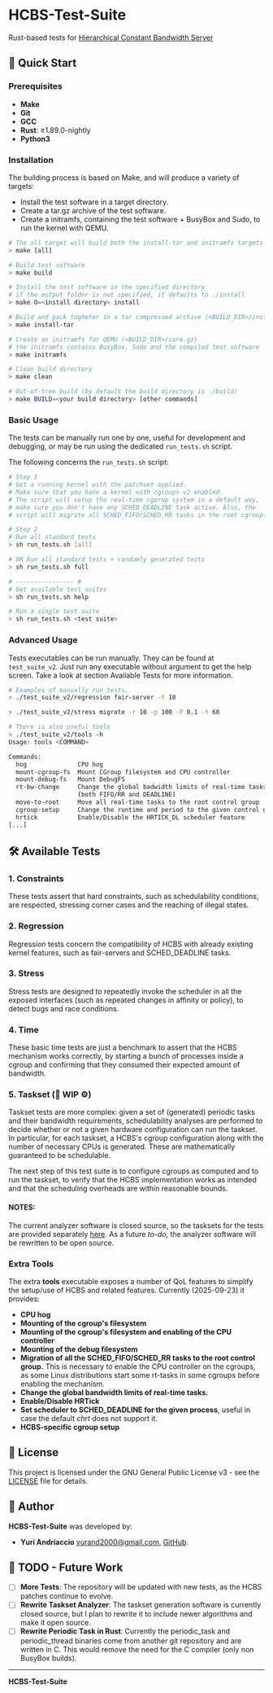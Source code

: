 # HCBS-Test-Suite

Rust-based tests for [Hierarchical Constant Bandwidth Server](https://github.com/Yurand2000/HCBS-patch)

## 🚀 Quick Start

### Prerequisites

- **Make**
- **Git**
- **GCC**
- **Rust**: ≥1.89.0-nightly
- **Python3**

### Installation

The building process is based on Make, and will produce a variety of targets:
- Install the test software in a target directory.
- Create a tar.gz archive of the test software.
- Create a initramfs, containing the test software + BusyBox and Sudo, to run the kernel with QEMU.

```bash
# The all target will build both the install-tar and initramfs targets.
> make [all]

# Build test software
> make build

# Install the test software in the specified directory
# if the output folder is not specified, it defaults to ./install
> make O=<install directory> install

# Build and pack togheter in a tar compressed archive (<BUILD_DIR>/install.tar.gz)
> make install-tar

# Create an initramfs for QEMU (<BUILD_DIR>/core.gz)
# the initramfs contains BusyBox, Sudo and the compiled test software
> make initramfs

# Clean build directory
> make clean

# Out-of-tree build (by default the build directory is ./build)
> make BUILD=<your build directory> [other commands]
```

### Basic Usage

The tests can be manually run one by one, useful for development and debugging, or may be run using the dedicated `run_tests.sh` script.

The following concerns the `run_tests.sh` script:

```sh
# Step 1
# Get a running kernel with the patchset applied.
# Make sure that you have a kernel with cgroups-v2 enabled.
# The script will setup the real-time cgorup system in a default way,
# make sure you don't have any SCHED_DEADLINE task active. Also, the
# script will migrate all SCHED_FIFO/SCHED_RR tasks in the root cgroup.

# Step 2
# Run all standard tests
> sh run_tests.sh [all]

# OR Run all standard tests + randomly generated tests
> sh run_tests.sh full

# ---------------- #
# Get available test suites
> sh run_tests.sh help

# Run a single test suite
> sh run_tests.sh <test suite>
```

### Advanced Usage

Tests executables can be run manually. They can be found at `test_suite_v2`. Just run any executable without argument to get the help screen. Take a look at section Available Tests for more information.

```bash
# Examples of manually run tests.
> ./test_suite_v2/regression fair-server -t 10

> ./test_suite_v2/stress migrate -r 10 -p 100 -P 0.1 -t 60

# There is also useful tools
> ./test_suite_v2/tools -h
Usage: tools <COMMAND>

Commands:
  hog              CPU hog
  mount-cgroup-fs  Mount CGroup filesystem and CPU controller
  mount-debug-fs   Mount DebugFS
  rt-bw-change     Change the global badwidth limits of real-time tasks
                   (both FIFO/RR and DEADLINE)
  move-to-root     Move all real-time tasks to the root control group
  cgroup-setup     Change the runtime and period to the given control group
  hrtick           Enable/Disable the HRTICK_DL scheduler feature
[...]
```

## 🛠️ Available Tests

### 1. Constraints

These tests assert that hard constraints, such as schedulability conditions, are respected, stressing corner cases and the reaching of illegal states.

### 2. Regression

Regression tests concern the compatibility of HCBS with already existing kernel features, such as fair-servers and SCHED_DEADLINE tasks.

### 3. Stress

Stress tests are designed to repeatedly invoke the scheduler in all the exposed interfaces (such as repeated changes in affinity or policy), to detect bugs and race conditions.

### 4. Time

These basic time tests are just a benchmark to assert that the HCBS mechanism works correctly, by starting a bunch of processes inside a cgroup and confirming that they consumed their expected amount of bandwidth.

### 5. Taskset (🔧 WIP ⚙️)

Taskset tests are more complex: given a set of (generated) periodic tasks and their bandwidth requirements, schedulability analyses are performed to decide whether or not a given hardware configuration can run the taskset. In particular, for each taskset, a HCBS's cgroup configuration along with the number of necessary CPUs is generated. These are mathematically guaranteed to be schedulable.

The next step of this test suite is to configure cgroups as computed and to run the taskset, to verify that the HCBS implementation works as intended and that the scheduling overheads are within reasonable bounds.

#### NOTES:

The current analyzer software is closed source, so the tasksets for the tests are provided separately [here](https://github.com/Yurand2000/HCBS-Test-Suite/releases/tag/250924). As a future *to-do*, the analyzer software will be rewritten to be open source.

### Extra Tools

The extra **tools** executable exposes a number of QoL features to simplify the setup/use of HCBS and related features. Currently (2025-09-23) it provides:

- **CPU hog**
- **Mounting of the cgroup's filesystem**
- **Mounting of the cgroup's filesystem and enabling of the CPU controller**
- **Mounting of the debug filesystem**
- **Migration of all the SCHED_FIFO/SCHED_RR tasks to the root control group.** This is necessary to enable the CPU controller on the cgroups, as some Linux distributions start some rt-tasks in some cgroups before enabling the mechanism.
- **Change the global bandwidth limits of real-time tasks.**
- **Enable/Disable HRTick**
- **Set scheduler to SCHED_DEADLINE for the given process**, useful in case the default *chrt* does not support it.
- **HCBS-specific cgroup setup**

## 📄 License

This project is licensed under the GNU General Public License v3 - see the [LICENSE](LICENSE) file for details.

## 👤 Author

**HCBS-Test-Suite** was developed by:
- **Yuri Andriaccio** [yurand2000@gmail.com](mailto:yurand2000@gmail.com), [GitHub](https://github.com/Yurand2000).

## 📝 TODO - Future Work

- [ ] **More Tests**: The repository will be updated with new tests, as the HCBS patches continue to evolve.
- [ ] **Rewrite Taskset Analyzer**: The taskset generation software is currently closed source, but I plan to rewrite it to include newer algorithms and make it open source.
- [ ] **Rewrite Periodic Task in Rust**: Currently the periodic_task and periodic_thread binaries come from another git repository and are written in C. This would remove the need for the C compiler (only non BusyBox builds).

---

**HCBS-Test-Suite**